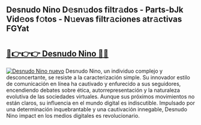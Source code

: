 ## Desnudo Nino D𝚎sn𝚞dos filtr𝚊dos - Parts-bJk Vid𝚎os f𝚘tos - N𝚞evas filtr𝚊ciones atr𝚊ctivas FGYat

# <h2><a href="http://mb0mv14.tromn.icu/?c=Desnudo+Nino">🔗👉👉👉 Desnudo Nino 🔗🔗</a></h2>

[![Desnudo Nino nuevo](https://i.imgur.com/pEAQMta.gif)](http://mb0mv14.tromn.icu/?c=Desnudo+Nino)
Desnudo Nino, un individuo complejo y desconcertante, se resiste a la caracterización simple. Su innovador estilo de comunicación en línea ha cautivado y enfurecido a sus seguidores, encendiendo debates sobre ética, autorrepresentación y la naturaleza evolutiva de las sociedades virtuales. Aunque sus próximos movimientos no están claros, su influencia en el mundo digital es indiscutible. Impulsado por una determinación inquebrantable y una cautivación innegable, Desnudo Nino impact en los medios digitales es revolucionario.
